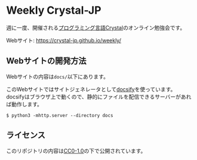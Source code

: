 # Weekly Crystal-JP

週に一度、開催される[プログラミング言語Crystal](https://crystal-lang.org/)のオンライン勉強会です。

Webサイト: <https://crystal-jp.github.io/weekly/>

## Webサイトの開発方法

Webサイトの内容は`docs/`以下にあります。

このWebサイトではサイトジェネレータとして[docsify](https://docsify.js.org)を使っています。
docsifyはブラウザ上で動くので、静的にファイルを配信できるサーバーがあれば動作します。

```console
$ python3 -mhttp.server --directory docs
```
## ライセンス

このリポジトリの内容は[CC0-1.0](./LICENSE)の下で公開されています。
